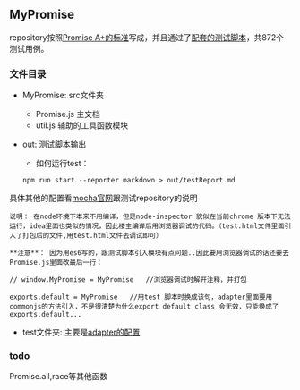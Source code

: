 ## MyPromise

repository按照[Promise A+的标准](https://promisesaplus.com/)写成，并且通过了[配套的测试脚本](https://github.com/promises-aplus/promises-tests)，共872个测试用例。

### 文件目录
- MyPromise: src文件夹
    - Promise.js  主文档
    - util.js    辅助的工具函数模块

- out: 测试脚本输出
    -  如何运行test： 
    ```
    npm run start --reporter markdown > out/testReport.md
    ```
具体其他的配置看[mocha官网](https://mochajs.org/#reporters)跟测试repository的说明

    说明： 在node环境下本来不用编译，但是node-inspector 貌似在当前chrome 版本下无法运行，idea里面也类似的情况，因此楼主编译后用浏览器调试的代码。（test.html文件里面引入了打包后的文件,用test.html文件去调试即可）

    **注意**： 因为用es6写的，跟测试脚本引入模块有点问题..因此要用浏览器调试的话还要去Promise.js里面改最后一行：

```
// window.MyPromise = MyPromise   //浏览器调试时解开注释，并打包

exports.default = MyPromise   //用test 脚本时换成该句，adapter里面要用commonjs的方法引入，不是很清楚为什么export default class 会无效，只能换成了exports.default...
```

- test文件夹: 主要是[adapter的配置](https://github.com/promises-aplus/promises-tests/#user-content-how-to-run)

### todo
Promise.all,race等其他函数

